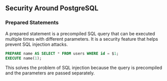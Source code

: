 ## Security Around PostgreSQL

### Prepared Statements

A prepared statement is a precompiled SQL query that can be executed multiple times with different parameters. It is a security feature that helps prevent SQL injection attacks.

```sql
PREPARE name AS SELECT * FROM users WHERE id = $1;
EXECUTE name(1);
```

This solves the problem of SQL injection because the query is precompiled and the parameters are passed separately.
